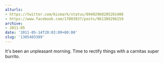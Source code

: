 ```yaml
---
alturls:
- https://twitter.com/bismark/status/69492968205201408
- https://www.facebook.com/17803937/posts/961389296159
archive:
- 2011-05
date: '2011-05-14T20:03:09+00:00'
slug: '1305403389'
---
```


It's been an unpleasant morning. Time to rectify things with a carnitas super burrito.

